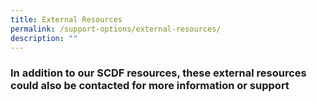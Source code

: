```yaml
---
title: External Resources
permalink: /support-options/external-resources/
description: ""
---
```

### In addition to our SCDF resources, these external resources could also be contacted for more information or support

